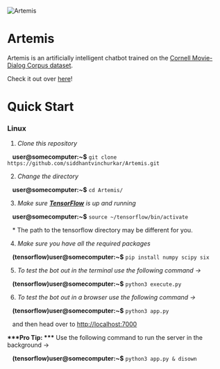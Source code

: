 ![Artemis](https://u.imageresize.org/5f5779be-6ec1-4e6a-9703-20ba9c4f993f.png "Artemis")
# Artemis

Artemis is an artificially intelligent chatbot trained on the [Cornell Movie-Dialog Corpus dataset](http://www.cs.cornell.edu/~cristian/Cornell_Movie-Dialogs_Corpus.html "Cornell Movie-Dialog Corpus dataset").

Check it out over [here](https:artemisai.tk)!

# Quick Start

### Linux
1. *Clone this repository*

&nbsp;&nbsp;&nbsp;**user@somecomputer:~$** ```git clone https://github.com/siddhantvinchurkar/Artemis.git```

2. *Change the directory*

&nbsp;&nbsp;&nbsp;**user@somecomputer:~$** ```cd Artemis/```

3. *Make sure **[TensorFlow](https://www.tensorflow.org/)** is up and running*

&nbsp;&nbsp;&nbsp;**user@somecomputer:~$** ```source ~/tensorflow/bin/activate```

&nbsp;&nbsp;&nbsp;\* The path to the tensorflow directory may be different for you.

4. *Make sure you have all the required packages*

&nbsp;&nbsp;&nbsp;**(tensorflow)user@somecomputer:~$** ```pip install numpy scipy six```

5. *To test the bot out in the terminal use the following command →*

&nbsp;&nbsp;&nbsp;**(tensorflow)user@somecomputer:~$** ```python3 execute.py```

6. *To test the bot out in a browser use the following command →*

&nbsp;&nbsp;&nbsp;**(tensorflow)user@somecomputer:~$** ```python3 app.py```

&nbsp;&nbsp;&nbsp;and then head over to [http://localhost:7000](http://localhost:7000)

__***Pro Tip: ***__ Use the following command to run the server in the background →

&nbsp;&nbsp;&nbsp;**(tensorflow)user@somecomputer:~$** ```python3 app.py & disown```
